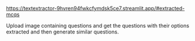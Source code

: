 https://textextractor-9hvren94fwkcfymdsk5ce7.streamlit.app/#extracted-mcqs

Upload image containing questions and get the questions with their options extracted and then generate similar questions.
